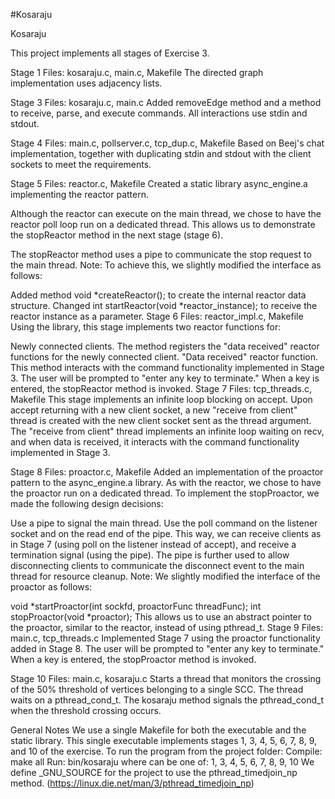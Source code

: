 #Kosaraju

Kosaraju

This project implements all stages of Exercise 3.

Stage 1
Files: kosaraju.c, main.c, Makefile
The directed graph implementation uses adjacency lists.

Stage 3
Files: kosaraju.c, main.c
Added removeEdge method and a method to receive, parse, and execute commands.
All interactions use stdin and stdout.

Stage 4
Files: main.c, pollserver.c, tcp_dup.c, Makefile
Based on Beej's chat implementation, together with duplicating stdin and stdout with the client sockets to meet the requirements.

Stage 5
Files: reactor.c, Makefile
Created a static library async_engine.a implementing the reactor pattern.

Although the reactor can execute on the main thread, we chose to have the reactor poll loop run on a dedicated thread. This allows us to demonstrate the stopReactor method in the next stage (stage 6).

The stopReactor method uses a pipe to communicate the stop request to the main thread.
Note: To achieve this, we slightly modified the interface as follows:

Added method void *createReactor(); to create the internal reactor data structure.
Changed int startReactor(void *reactor_instance); to receive the reactor instance as a parameter.
Stage 6
Files: reactor_impl.c, Makefile
Using the library, this stage implements two reactor functions for:

Newly connected clients. The method registers the "data received" reactor functions for the newly connected client.
"Data received" reactor function. This method interacts with the command functionality implemented in Stage 3.
The user will be prompted to "enter any key to terminate." When a key is entered, the stopReactor method is invoked.
Stage 7
Files: tcp_threads.c, Makefile
This stage implements an infinite loop blocking on accept. Upon accept returning with a new client socket, a new "receive from client" thread is created with the new client socket sent as the thread argument. The "receive from client" thread implements an infinite loop waiting on recv, and when data is received, it interacts with the command functionality implemented in Stage 3.

Stage 8
Files: proactor.c, Makefile
Added an implementation of the proactor pattern to the async_engine.a library.
As with the reactor, we chose to have the proactor run on a dedicated thread. To implement the stopProactor, we made the following design decisions:

Use a pipe to signal the main thread.
Use the poll command on the listener socket and on the read end of the pipe.
This way, we can receive clients as in Stage 7 (using poll on the listener instead of accept), and receive a termination signal (using the pipe). The pipe is further used to allow disconnecting clients to communicate the disconnect event to the main thread for resource cleanup.
Note: We slightly modified the interface of the proactor as follows:

void *startProactor(int sockfd, proactorFunc threadFunc);
int stopProactor(void *proactor);
This allows us to use an abstract pointer to the proactor, similar to the reactor, instead of using pthread_t.
Stage 9
Files: main.c, tcp_threads.c
Implemented Stage 7 using the proactor functionality added in Stage 8. The user will be prompted to "enter any key to terminate." When a key is entered, the stopProactor method is invoked.

Stage 10
Files: main.c, kosaraju.c
Starts a thread that monitors the crossing of the 50% threshold of vertices belonging to a single SCC. The thread waits on a pthread_cond_t. The kosaraju method signals the pthread_cond_t when the threshold crossing occurs.

General Notes
We use a single Makefile for both the executable and the static library.
This single executable implements stages 1, 3, 4, 5, 6, 7, 8, 9, and 10 of the exercise.
To run the program from the project folder:
Compile: make all
Run: bin/kosaraju <stage> where <stage> can be one of: 1, 3, 4, 5, 6, 7, 8, 9, 10
We define _GNU_SOURCE for the project to use the pthread_timedjoin_np method. (https://linux.die.net/man/3/pthread_timedjoin_np)